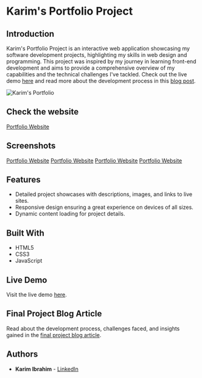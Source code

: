 # Karim's Portfolio Project

## Introduction

Karim's Portfolio Project is an interactive web application showcasing my software development projects, highlighting my skills in web design and programming. This project was inspired by my journey in learning front-end development and aims to provide a comprehensive overview of my capabilities and the technical challenges I've tackled. Check out the live demo [here](https://www.youtube.com/watch?v=nq60-ScBdeg) and read more about the development process in this [blog post](#).

![Karim's Portfolio](https://i.ibb.co/hfXwvq0/test4.png)  <!-- Replace '#' with the actual link to your screenshot -->

## Check the website

[Portfolio Website](https://rad-biscotti-574862.netlify.app/)

## Screenshots




[Portfolio Website](https://i.ibb.co/6stqhFx/Services.png)
[Portfolio Website](https://i.ibb.co/QK5GjFS/Intro.png)
[Portfolio Website](https://i.ibb.co/mvgN1bQ/Project-card.png)
[Portfolio Website](https://i.ibb.co/RpbYkhr/Project-details.png)







## Features

- Detailed project showcases with descriptions, images, and links to live sites.
- Responsive design ensuring a great experience on devices of all sizes.
- Dynamic content loading for project details.

## Built With

- HTML5
- CSS3
- JavaScript

## Live Demo

Visit the live demo [here](https://www.youtube.com/watch?v=nq60-ScBdeg).  <!-- Replace '#' with the link to your deployed site -->

## Final Project Blog Article

Read about the development process, challenges faced, and insights gained in the [final project blog article](#).  <!-- Replace '#' with the link to your blog post -->

## Authors

- **Karim Ibrahim** - [LinkedIn](https://www.linkedin.com/in/karim-elshehawy/)  <!-- Replace '#' with your LinkedIn link -->
